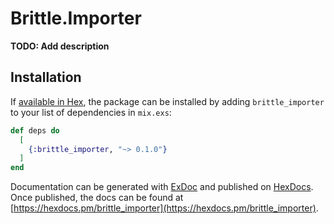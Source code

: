 # Brittle.Importer

**TODO: Add description**

## Installation

If [available in Hex](https://hex.pm/docs/publish), the package can be installed
by adding `brittle_importer` to your list of dependencies in `mix.exs`:

```elixir
def deps do
  [
    {:brittle_importer, "~> 0.1.0"}
  ]
end
```

Documentation can be generated with [ExDoc](https://github.com/elixir-lang/ex_doc)
and published on [HexDocs](https://hexdocs.pm). Once published, the docs can
be found at [https://hexdocs.pm/brittle_importer](https://hexdocs.pm/brittle_importer).

